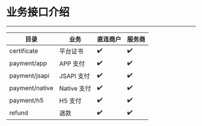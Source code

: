 # 业务接口介绍

---

| 目录 | 业务|直连商户|服务商|
| --- | --- | --- | --- |
| certificate | 平台证书 | ✔️ | ✔️ |
| payment/app | APP 支付| ✔️ | ✔️ |
| payment/jsapi | JSAPI 支付| ✔️ | ✔️ |
| payment/native | Native 支付 | ✔️ | ✔️ |
| payment/h5 | H5 支付| ✔️ | ✔️ |
| refund | 退款|✔️|✔️|

